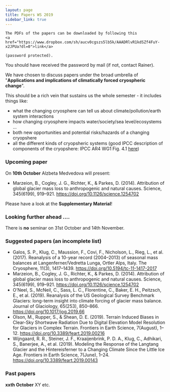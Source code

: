 ```yaml
---
layout: page
title: Papers WS 2019
sidebar_link: true
---
```


<p class="message">

    The PDFs of the papers can be downloaded by following this
    <a href="https://www.dropbox.com/sh/aucv0cgszs5lb5k/AAADRlvR1kdSZf4FuY-x2JPUa?dl=0">link</a>

    (password protected).

</p>

You should have received the password by mail (if not, contact Rainer).

We have chosen to discuss papers under the broad umbrella of "**Applications and implications of climatically forced cryospheric change**". 

This should be a rich vein that sustains us the whole semester - it includes things like:
- what the changing cryosphere can tell us about climate/pollution/earth system interactions
- how changing cryosphere impacts water/society/sea level/ecosystems ...
- both new opportunities and potential risks/hazards of a changing cryopshere
- all the different kinds of cryopsheric systems (good IPCC description of components of the cryopshere: IPCC AR4 WG1 Fig. 4.1 <a href="https://www.ipcc.ch/site/assets/uploads/2018/02/fig-4-01-1.jpg">here</a>)

### Upcoming paper

On **10th October** Alzbeta Medvedova will present:

- Marzeion, B., Cogley, J. G., Richter, K., & Parkes, D. (2014). Attribution of global glacier mass loss to anthropogenic and natural causes. Science, 345(6199), 919–921. https://doi.org/10.1126/science.1254702

Please have a look at the **Supplementary Material**!

### Looking further ahead ....

There is **no** seminar on 31st October and 14th November.

### Suggested papers (an incomplete list)

- Galos, S. P., Klug, C., Maussion, F., Covi, F., Nicholson, L., Rieg, L., et al. (2017). Reanalysis of a 10-year record (2004–2013) of seasonal mass balances at Langenferner/Vedretta Lunga, Ortler Alps, Italy. The Cryosphere, 11(3), 1417–1439. https://doi.org/10.5194/tc-11-1417-2017
- Marzeion, B., Cogley, J. G., Richter, K., & Parkes, D. (2014). Attribution of global glacier mass loss to anthropogenic and natural causes. Science, 345(6199), 919–921. https://doi.org/10.1126/science.1254702
- O’Neel, S., McNeil, C., Sass, L. C., Florentine, C., Baker, E. H., Peitzsch, E., et al. (2019). Reanalysis of the US Geological Survey Benchmark Glaciers: long-term insight into climate forcing of glacier mass balance. Journal of Glaciology, 65(253), 850–866. https://doi.org/10.1017/jog.2019.66
- Olson, M., Rupper, S., & Shean, D. E. (2019). Terrain Induced Biases in Clear-Sky Shortwave Radiation Due to Digital Elevation Model Resolution for Glaciers in Complex Terrain. Frontiers in Earth Science, 7(August), 1–12. https://doi.org/10.3389/feart.2019.00216
- Wijngaard, R. R., Steiner, J. F., Kraaijenbrink, P. D. A., Klug, C., Adhikari, S., Banerjee, A., et al. (2019). Modeling the Response of the Langtang Glacier and the Hintereisferner to a Changing Climate Since the Little Ice Age. Frontiers in Earth Science, 7(June), 1–24. https://doi.org/10.3389/feart.2019.00143


### Past papers

**xxth October** XY 
etc.
